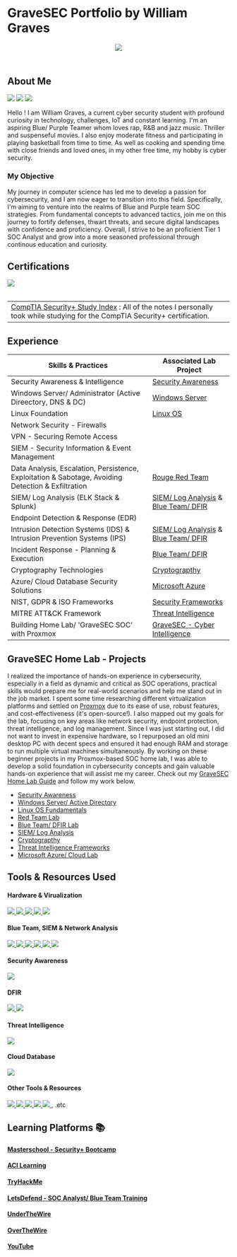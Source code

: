 # GraveSEC Portfolio by William Graves

<header id="header"
  <div>
    <img src="https://github.com/GraveSEC-github/GraveSEC-github/assets/168868092/12d18113-ab80-4aba-891a-703951ddaeaf" />
  </div>
</header>

## About Me

<a href="https://www.linkedin.com/in/williamgraves-gravesec"><img src="https://img.shields.io/badge/-LinkedIn-0072b1?&style=for-the-badge&logo=linkedin&logoColor=white" /></a>
<a href="https://twitter.com/WilliamGra38391/"><img src="https://img.shields.io/badge/-X-333333?style=for-the-badge&logo=twitter&logoColor=white" /></a>
<a href="https://www.instagram.com/therealdotwill/"><img src="https://img.shields.io/badge/-Instagram-E4405F?style=for-the-badge&logo=instagram&logoColor=white&labelColor=purple" /></a>

Hello ! I am William Graves, a current cyber security student with profound curiosity in technology, challenges, IoT and constant learning. I'm an aspiring Blue/ Purple Teamer whom loves rap, R&B and jazz music. Thriller and suspenseful movies. I also enjoy moderate fitness and participating in playing basketball from time to time. As well as cooking and spending time with close friends and loved ones, in my other free time, my hobby is cyber security.

### My Objective

My journey in computer science has led me to develop a passion for cybersecurity, and I am now eager to transition into this field. Specifically, I'm aiming to  venture into the realms of Blue and Purple team SOC strategies. From fundamental concepts to advanced tactics, join me on this journey to fortify defenses, thwart threats, and secure digital landscapes with confidence and proficiency. Overall, I strive to be an proficient Tier 1 SOC Analyst and grow into a more seasoned professional through continous education and curiosity.

## Certifications
<div>
<img src="https://img.shields.io/badge/-Security%2B-FF0000?&style=for-the-badge&logo=CompTIA&logoColor=white&labelColor=black" />
</div>

<br>

<table>
  <tr>
    <td>
<a href="https://lucky-salto-c8e.notion.site/CompTIA-Security-Study-Index-0e1973f64e424b51a27139ee5e9ac319?pvs=4/blob/main/README.md">CompTIA Security+ Study Index</a> : All of the notes I personally took while studying for the CompTIA Security+ certification. 
</td>
  </tr>
</table>
  
## Experience

| Skills & Practices                 | Associated Lab Project         |
|-----------------------------------------------|----------------------------|
| Security Awareness & Intelligence | <a href="https://github.com/GraveSEC-github/Security-Awareness/blob/main/README.md">Security Awareness</a> |
| Windows Server/ Administrator (Active Direectory, DNS & DC) |<a href="https://github.com/GraveSEC-github/Active-Directory-Lab/blob/main/README.md">Windows Server</a> |
| Linux Foundation  | <a href="https://github.com/GraveSEC-github/Linux-OS/blob/main/README.md">Linux OS</a>|
| Network Security - Firewalls |
| VPN - Securing Remote Access |
| SIEM - Security Information & Event Management |
| Data Analysis, Escalation, Persistence, Exploitation & Sabotage, Avoiding Detection & Exfiltration | <a href="https://github.com/GraveSEC-github/Rouge-Red-Team/blob/main/README.md">Rouge Red Team</a> |
| SIEM/ Log Analysis (ELK Stack & Splunk)| <a href="https://github.com/GraveSEC-github/SIEM-Lab/blob/main/README.md">SIEM/ Log Analysis</a> & <a href="https://github.com/GraveSEC-github/Blue-Team-and-DFIR/blob/main/README.md">Blue Team/ DFIR</a> |
| Endpoint Detection & Response (EDR) |
| Intrusion Detection Systems (IDS) & Intrusion Prevention Systems (IPS) | <a href="https://github.com/GraveSEC-github/SIEM-Lab/blob/main/README.md">SIEM/ Log Analysis</a> & <a href="https://github.com/GraveSEC-github/Blue-Team-and-DFIR/blob/main/README.md">Blue Team/ DFIR</a>|
| Incident Response -  Planning & Execution | <a href="https://github.com/GraveSEC-github/Blue-Team-and-DFIR/blob/main/README.md">Blue Team/ DFIR</a> |
| Cryptography Technologies | <a href="https://github.com/GraveSEC-github/Cryptography/blob/main/README.md">Cryptograpthy</a> |
| Azure/ Cloud Database Security Solutions | <a href="https://github.com/GraveSEC-github/AWS-Cloud/blob/main/README.md">Microsoft Azure</a> |
| NIST, GDPR & ISO Frameworks | <a href="">Security Frameworks</a> |
| MITRE ATT&CK Framework | <a href="https://github.com/GraveSEC-github/Threat-Intelligence-Frameworks/blob/main/README.md">Threat Intelligence</a> |
| Building Home Lab/ 'GraveSEC SOC' with Proxmox | <a href="https://github.com/GraveSEC-github/SIEM-Lab/blob/main/README.md">GraveSEC - Cyber Intelligence</a> |

## GraveSEC Home Lab - Projects

I realized the importance of hands-on experience in cybersecurity, especially in a field as dynamic and critical as SOC operations, practical skills would prepare me for real-world scenarios and help me stand out in the job market. I spent some time researching different virtualization platforms and settled on <a href="https://www.proxmox.com/en/proxmox-virtual-environment/overview">Proxmox</a> due to its ease of use, robust features, and cost-effectiveness (it's open-source!). I also mapped out my goals for the lab, focusing on key areas like network security, endpoint protection, threat intelligence, and log management. Since I was just starting out, I did not want to invest in expensive hardware, so I repurposed an old mini desktop PC with decent specs and ensured it had enough RAM and storage to run multiple virtual machines simultaneously. By working on these beginner projects in my Proxmox-based SOC home lab, I was able to develop a solid foundation in cybersecurity concepts and gain valuable hands-on experience that will assist me my career. Check out my <a href="https://lucky-salto-c8e.notion.site/My-Proxmox-VE-GraveSEC-Home-SOC-Lab-11b5af4946b34615b4f12a22aa1df21b?pvs=4/blob/main/README.md">GraveSEC Home Lab Guide</a> and follow my work below.

- <a href="https://github.com/GraveSEC-github/Security-Awareness/blob/main/README.md">Security Awareness</a>
- <a href="https://github.com/GraveSEC-github/Active-Directory-Lab/blob/main/README.md">Windows Server/ Active Directory</a>
- <a href="https://github.com/GraveSEC-github/Linux-OS/blob/main/README.md">Linux OS Fundamentals</a>
- <a href="https://github.com/GraveSEC-github/Rouge-Red-Team/blob/main/README.md">Red Team Lab</a>
- <a href="https://github.com/GraveSEC-github/Blue-Team-and-DFIR/blob/main/README.md">Blue Team/ DFIR Lab</a>
- <a href="https://github.com/GraveSEC-github/SIEM-and-Log-Analysis/blob/main/README.md">SIEM/ Log Analysis</a>
- <a href="https://github.com/GraveSEC-github/Cryptography/blob/main/README.md">Cryptograpthy</a>
- <a href="https://github.com/GraveSEC-github/Threat-Intelligence-Frameworks/blob/main/README.md">Threat Intelligence Frameworks</a>
- <a href="https://github.com/GraveSEC-github/AWS-Cloud/blob/main/README.md">Microsoft Azure/ Cloud Lab</a>

## Tools & Resources Used

#### Hardware & Virualization
<div>
  <a href="https://www.mrmemory.co.uk/memory-ram-upgrades/hp/prodesk/600-g2-mini" target="_blank">
    <img src="https://img.shields.io/badge/-hp_g2_mini-1679A7?&style=for-the-badge&logo=HP&logoColor=white" />
</a>
  <a href="https://www.proxmox.com/en/proxmox-virtual-environment/overview" target="_blank">
    <img src="https://img.shields.io/badge/-Proxmox-FF9933?&style=for-the-badge&logo=Proxmox&logoColor=orange&labelColor=black" />
</a>
  <a href="https://opnsense.org/about/about-opnsense/" target="_blank">
    <img src="https://img.shields.io/badge/-OpnSense-848484?&style=for-the-badge&logo=OpnSense&logoColor=white" />
</a>
  <a href="https://lucky-salto-c8e.notion.site/Linux-Operating-System-cae01ce27c4d4088bf2c6258bd991cc1?pvs=4/" target="_blank">
  <img src="https://img.shields.io/badge/-Linux-000000?&style=for-the-badge&logo=Linux&logoColor=white" />
  </a>
   <a href="https://www.microsoft.com/en-us/windows" target="_blank">
  <img src="https://img.shields.io/badge/-Windows-0078D6?&style=for-the-badge&logo=Windows&logoColor=white" />
   </a>
</div>

#### Blue Team, SIEM & Network Analysis 
<div>
    <a href="https://learn.microsoft.com/en-us/windows-server/identity/ad-ds/get-started/virtual-dc/active-directory-domain-services-overview/" target="_blank">
      <img src="https://img.shields.io/badge/-Microsoft_Active_Directory-0078D4?style=for-the-badge&logo=Microsoft&logoColor=white" />
    </a>
    <a href="https://www.splunk.com/" target="_blank">
      <img src="https://img.shields.io/badge/-Splunk-000000?&style=for-the-badge&logo=Splunk&logoColor=white&labelColor=hotpink" />
    </a>
  <a href="https://www.elastic.co/elastic-stack/" target="_blank">
    <img src="https://img.shields.io/badge/-Elastic Stack-008080?&style=for-the-badge&logo=Elastic&logoColor=blue&labelColor=yellow" />
  </a>
  <a href="https://www.wireshark.org/" target="_blank">
    <img src="https://img.shields.io/badge/-Wireshark-0074D9?&style=for-the-badge&logo=Wireshark&logoColor=white" />
</a>
  <a href="https://zeek.org/" target="_blank">
    <img src="https://img.shields.io/badge/-Zeek-B57EDC?&style=for-the-badge&logo=Zeek&logoColor=white" />
</a>
  <a href="https://suricata.io/" target="_blank">
    <img src="https://img.shields.io/badge/-Suricata-FF4500?&style=for-the-badge&logo=Suricata&logoColor=white" />
</a>
</div>

 #### Security Awareness
 <div>
 <a href="https://nvlpubs.nist.gov/nistpubs/CSWP/NIST.CSWP.29.pdf" target="_blank">
    <img src="https://img.shields.io/badge/-NIST_Framework-1679A7?&style=for-the-badge&logo=NIST&logoColor=white" />
</a>
</div>

  #### DFIR
  <div>
  <a href="https://www.microsoft.com/en-us/security/business/microsoft-defender-for-business-and-individuals-free-trial/" target="_blank">
    <img src="https://img.shields.io/badge/-Microsoft_Defender_for_Endpoint-0078D4?&style=for-the-badge&logo=Microsoft&logoColor=white" />
  </a>
   <a href="https://www.rapid7.com/products/velociraptor/" target="_blank">
    <img src="https://img.shields.io/badge/-Velociraptor-006400?&style=for-the-badge&logo=Rapid7&logoColor=white" />
</a>
</div>

#### Threat Intelligence
<div>
  <a href="https://attack.mitre.org/" target="_blank">
    <img src="https://img.shields.io/badge/-MITRE_ATT&CK-FB4D4D?&style=for-the-badge&logo=MITRE&logoColor=white" />
</a>
</div>

#### Cloud Database
<div>
  <a href="https://azure.microsoft.com/en-us/free" target="_blank">
    <img src="https://img.shields.io/badge/-Microsoft%20Azure-0089D6?&style=for-the-badge&logo=Microsoft%20Azure&logoColor=white&labelColor=black" />
  </a>
</div>

 #### Other Tools & Resources
 <div>
   <a href="https://osintframework.com/" target="_blank">
    <img src="https://img.shields.io/badge/-OSINT-000000?&style=for-the-badge&logo=OSINT&logoColor=white" />
</a>
   <a href="https://nmap.org/" target="_blank">
    <img src="https://img.shields.io/badge/-Nmap-800080?&style=for-the-badge&logo=Nmap&logoColor=white" />
</a>
   <a href="https://www.metasploit.com/" target="_blank">
    <img src="https://img.shields.io/badge/-Metasploit-1679A7?&style=for-the-badge&logo=Metasploit&logoColor=white" />
</a>
   <a href="https://www.exploit-db.com/about-exploit-db" target="_blank">
    <img src="https://img.shields.io/badge/-Exploit_Database-00008B?&style=for-the-badge&logo=Exploit-Database&logoColor=white" />
</a>
 <a href="https://www.virustotal.com/gui/home/upload" target="_blank">
    <img src="https://img.shields.io/badge/-Virus_Total-0074D9?&style=for-the-badge&logo=VirusTotal&logoColor=white" />
</a>
   , .etc
</div>

## Learning Platforms 📚 

#### <a href="https://www.masterschool.com/about-us/">Masterschool - Security+ Bootcamp</a>
#### <a href="https://www.acilearning.com/login//">ACI Learning</a>
#### <a href="https://tryhackme.com/r/about/">TryHackMe</a>
#### <a href="https://overthewire.org/wargames/">LetsDefend - SOC Analyst/ Blue Team Training</a>
#### <a href="https://underthewire.tech/century">UnderTheWire</a>
#### <a href="https://overthewire.org/wargames/">OverTheWire</a>
#### <a href="https://www.youtube.com/">YouTube</a>


